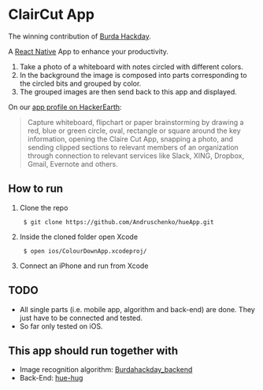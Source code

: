 # ClairCut App

The winning contribution of [Burda Hackday](http://burdahackday.de/).

A [React Native](https://facebook.github.io/react-native/) App to enhance your productivity.

1. Take a photo of a whiteboard with notes circled with different colors.
2. In the background the image is composed into parts corresponding to the circled bits and grouped by color.
3. The grouped images are then send back to this app and displayed.

On our [app profile on HackerEarth](https://www.hackerearth.com/sprints/burda-hackday-future-of-work/teams/6e2e66d/):

>Capture whiteboard, flipchart or paper brainstorming by drawing a red, blue or green circle, oval, rectangle or square around the key information, opening the Claire Cut App, snapping a photo, and sending clipped sections to relevant members of an organization through connection to relevant services like Slack, XING, Dropbox, Gmail, Evernote and others.

## How to run

1. Clone the repo

		$ git clone https://github.com/Andruschenko/hueApp.git

2. Inside the cloned folder open Xcode 

		$ open ios/ColourDownApp.xcodeproj/

3. Connect an iPhone and run from Xcode

## TODO

* All single parts (i.e. mobile app, algorithm and back-end) are done. They just have to be connected and tested.
* So far only tested on iOS.

## This app should run together with

* Image recognition algorithm: [Burdahackday_backend](https://github.com/moritzbe/Burdahackday_backend)
* Back-End: [hue-hug](https://github.com/breezykermo/hue-hug)